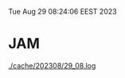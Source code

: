 Tue Aug 29 08:24:06 EEST 2023
# JAM
<a href='./cache/202308/29_08.log'>./cache/202308/29_08.log</a>
